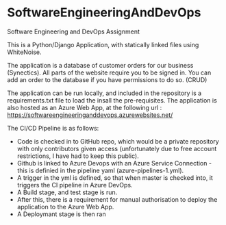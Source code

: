 # SoftwareEngineeringAndDevOps
Software Engineering and DevOps Assignment

This is a Python/Django Application, with statically linked files using WhiteNoise.

The application is a database of customer orders for our business (Synectics). 
All parts of the website require you to be signed in.
You can add an order to the database if you have permissions to do so. (CRUD)

The application can be run locally, and included in the repository is a requirements.txt file to load the insall the pre-requisites.
The application is also hosted as an Azure Web App, at the following url : https://softwareengineeringanddevops.azurewebsites.net/

The CI/CD Pipeline is as follows:

- Code is checked in to GitHub repo, which would be a private repository with only contributors given access (unfortunately due to free account restrictions, I have had to keep this public).
- Github is linked to Azure Devops with an Azure Service Connection - this is definied in the pipeline yaml (azure-pipelines-1.yml).
- A trigger in the yml is defined, so that when master is checked into, it triggers the CI pipeline in Azure DevOps.
- A Build stage, and test stage is run.
- After this, there is a requirement for manual authorisation to deploy the application to the Azure Web App.
- A Deploymant stage is then ran
